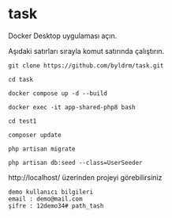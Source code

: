# task


Docker Desktop uygulaması açın.

Aşıdaki satırları sırayla komut satırında çalıştırın.

    git clone https://github.com/byldrm/task.git
    
    cd task
    
    docker compose up -d --build
    
    docker exec -it app-shared-php8 bash
    
    cd test1
    
    composer update
    
    php artisan migrate
    
    php artisan db:seed --class=UserSeeder

http://localhost/ üzerinden projeyi görebilirsiniz
    
    demo kullanıcı bilgileri
    email : demo@mail.com
    şifre : 12demo34# path_tash
